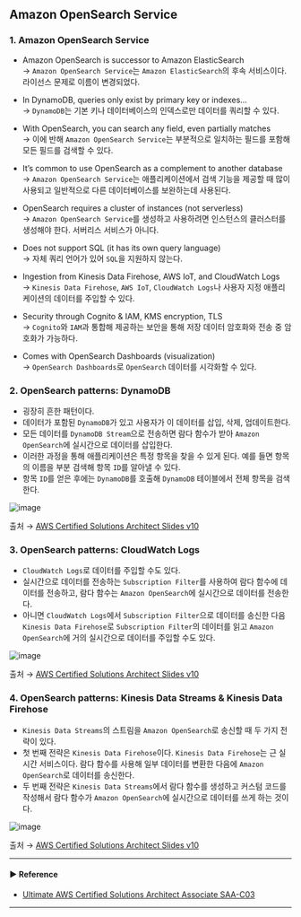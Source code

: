 ## Amazon OpenSearch Service
### 1. Amazon OpenSearch Service
- Amazon OpenSearch is successor to Amazon ElasticSearch  
→ `Amazon OpenSearch Service`는 `Amazon ElasticSearch`의 후속 서비스이다. 라이선스 문제로 이름이 변경되었다.

- In DynamoDB, queries only exist by primary key or indexes…  
→ `DynamoDB`는 기본 키나 데이터베이스의 인덱스로만 데이터를 쿼리할 수 있다. 

- With OpenSearch, you can search any field, even partially matches  
→ 이에 반해 `Amazon OpenSearch Service`는 부분적으로 일치하는 필드를 포함해 모든 필드를 검색할 수 있다.

- It’s common to use OpenSearch as a complement to another database  
→ `Amazon OpenSearch Service`는 애플리케이션에서 검색 기능을 제공할 때 많이 사용되고 일반적으로 다른 데이터베이스를 보완하는데 사용된다.

- OpenSearch requires a cluster of instances (not serverless)  
→ `Amazon OpenSearch Service`를 생성하고 사용하려면 인스턴스의 클러스터를 생성해야 한다. 서버리스 서비스가 아니다.

- Does not support SQL (it has its own query language)  
→ 자체 쿼리 언어가 있어 `SQL`을 지원하지 않는다.

- Ingestion from Kinesis Data Firehose, AWS IoT, and CloudWatch Logs  
→ `Kinesis Data Firehose`, `AWS IoT`, `CloudWatch Logs`나 사용자 지정 애플리케이션의 데이터를 주입할 수 있다.

- Security through Cognito & IAM, KMS encryption, TLS  
→ `Cognito`와 `IAM`과 통합해 제공하는 보안을 통해 저장 데이터 암호화와 전송 중 암호화가 가능하다.

- Comes with OpenSearch Dashboards (visualization)  
→ `OpenSearch Dashboards`로 `OpenSearch` 데이터를 시각화할 수 있다.

### 2. OpenSearch patterns: DynamoDB
- 굉장히 흔한 패턴이다.
- 데이터가 포함된 `DynamoDB`가 있고 사용자가 이 데이터를 삽입, 삭제, 업데이트한다.
- 모든 데이터를 `DynamoDB Stream`으로 전송하면 람다 함수가 받아 `Amazon OpenSearch`에 실시간으로 데이터를 삽입한다.
- 이러한 과정을 통해 애플리케이션은 특정 항목을 찾을 수 있게 된다. 예를 들면 항목의 이름을 부분 검색해 항목 `ID`를 알아낼 수 있다.
- 항목 `ID`를 얻은 후에는 `DynamoDB`를 호출해 `DynamoDB` 테이블에서 전체 항목을 검색한다.

![image](https://user-images.githubusercontent.com/97398071/235952286-c58c6467-c1dc-4ffa-8c00-ce0f13ffd1d2.png)

출처 → [AWS Certified Solutions Architect Slides v10](https://courses.datacumulus.com/downloads/certified-solutions-architect-pn9/)

### 3. OpenSearch patterns: CloudWatch Logs
- `CloudWatch Logs`로 데이터를 주입할 수도 있다.
- 실시간으로 데이터를 전송하는 `Subscription Filter`를 사용하여 람다 함수에 데이터를 전송하고, 람다 함수는 `Amazon OpenSearch`에 실시간으로 데이터를 전송한다.
- 아니면 `CloudWatch Logs`에서 `Subscription Filter`으로 데이터를 송신한 다음 `Kinesis Data Firehose`로 `Subscription Filter`의 데이터를 읽고 `Amazon OpenSearch`에 거의 실시간으로 데이터를 주입할 수도 있다.

![image](https://user-images.githubusercontent.com/97398071/235952484-fb202412-0cca-4b73-af43-438db72832f1.png)

출처 → [AWS Certified Solutions Architect Slides v10](https://courses.datacumulus.com/downloads/certified-solutions-architect-pn9/)

### 4. OpenSearch patterns: Kinesis Data Streams & Kinesis Data Firehose
- `Kinesis Data Streams`의 스트림을 `Amazon OpenSearch`로 송신할 때 두 가지 전략이 있다.
- 첫 번째 전략은 `Kinesis Data Firehose`이다. `Kinesis Data Firehose`는 근 실시간 서비스이다. 람다 함수를 사용해 일부 데이터를 변환한 다음에 `Amazon OpenSearch`로 데이터를 송신한다.
- 두 번째 전략은 `Kinesis Data Streams`에서 람다 함수를 생성하고 커스텀 코드를 작성해서 람다 함수가 `Amazon OpenSearch`에 실시간으로 데이터를 쓰게 하는 것이다.

![image](https://user-images.githubusercontent.com/97398071/235952701-4482e5da-2221-4491-862a-fba49e912589.png)

출처 → [AWS Certified Solutions Architect Slides v10](https://courses.datacumulus.com/downloads/certified-solutions-architect-pn9/)

---
#### ▶ Reference
- [Ultimate AWS Certified Solutions Architect Associate SAA-C03](https://www.udemy.com/course/aws-certified-solutions-architect-associate-saa-c03/)
---